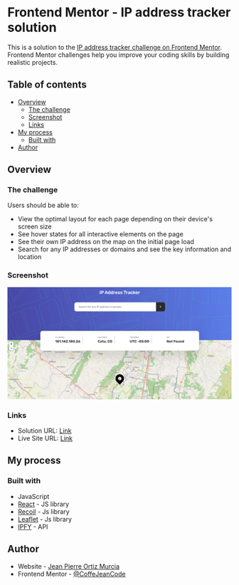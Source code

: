 # Frontend Mentor - IP address tracker solution

This is a solution to the [IP address tracker challenge on Frontend Mentor](https://www.frontendmentor.io/challenges/ip-address-tracker-I8-0yYAH0). Frontend Mentor challenges help you improve your coding skills by building realistic projects.

## Table of contents

- [Overview](#overview)
  - [The challenge](#the-challenge)
  - [Screenshot](#screenshot)
  - [Links](#links)
- [My process](#my-process)
  - [Built with](#built-with)
- [Author](#author)

## Overview

### The challenge

Users should be able to:

- View the optimal layout for each page depending on their device's screen size
- See hover states for all interactive elements on the page
- See their own IP address on the map on the initial page load
- Search for any IP addresses or domains and see the key information and location

### Screenshot

![Screenshot](./github/screenshot.png)

### Links

- Solution URL: [Link](https://www.frontendmentor.io/solutions/ip-address-tracker-6YFDJyQd-x)
- Live Site URL: [Link](https://prismatic-lokum-812df3.netlify.app/)

## My process

### Built with

- JavaScript
- [React](https://reactjs.org/) - JS library
- [Recoil](https://recoiljs.org/) - Js library
- [Leaflet](https://leafletjs.com/) - Js library
- [IPFY](https://geo.ipify.org/) - API

## Author

- Website - [Jean Pierre Ortiz Murcia](https://coffejeancode.vercel.app/)
- Frontend Mentor - [@CoffeJeanCode](https://www.frontendmentor.io/profile/coffejeancode)
